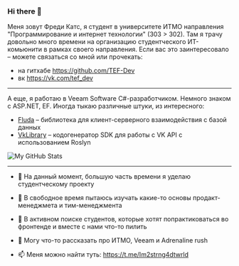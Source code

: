 ### Hi there 👋

Меня зовут Фреди Катс, я студент в университете ИТМО направления "Программирование и интернет технологии" (303 > 302). Там я трачу довольно много времени на организацию студентческого ИТ-комьюнити в рамках своего направления. Если вас это заинтересовало – можете связаться со мной или прочекать:
- на гитхабе https://github.com/TEF-Dev
- вк https://vk.com/tef_dev

---

А еще, я работаю в Veeam Software C#-разработчиком. Немного знаком с ASP.NET, EF. Иногда тыкаю различные штуки, из интересного:
- [Fluda]( https://github.com/InRedikaWB/Fluda) – библиотека для клиент-серверного взаимодействия с базой данных
- [VkLibrary]( https://github.com/InRedikaWB/VkLibrary) – кодогенератор SDK для работы с VK API с использованием Roslyn

![My GitHub Stats](https://github-readme-stats.vercel.app/api?username=inredikawb&show_icons=true)

---

- 🔭 На данный момент, большую часть времени я уделаю студентческому проекту
- 🌱 В свободное время пытаюсь изучать какие-то основы продакт-менеджмета и тим-менеджмента

- 🤔 В активном поиске студентов, которые хотят попрактиковаться во фронтенде и вместе с нами что-то пилить 
- 💬 Могу что-то рассказать про ИТМО, Veeam и Adrenaline rush 
- 📫 Меня можно найти туть: https://t.me/Im2strng4dtwrld
<!---
- 👯 I’m looking to collaborate on ...
- 😄 Pronouns: ...
- ⚡ Fun fact: ...
--->

